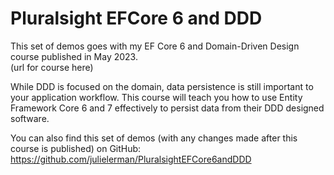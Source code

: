 # Pluralsight EFCore 6 and DDD
This set of demos goes with my EF Core 6 and Domain-Driven Design course published in May 2023.  
(url for course here)

While DDD is focused on the domain, data persistence is still important to your application workflow. This course will teach you how to use Entity Framework Core 6 and 7 effectively to persist data from their DDD designed software. 

You can also find this set of demos (with any changes made after this course is published) on GitHub:
https://github.com/julielerman/PluralsightEFCore6andDDD
